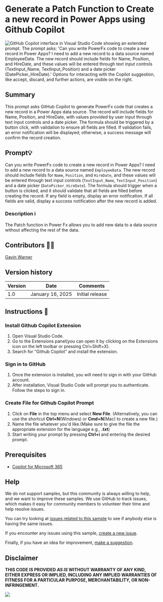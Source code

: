 # Generate a Patch Function to Create a new record in Power Apps using Github Copilot

![GitHub Copilot interface in Visual Studio Code showing an extended prompt. The prompt asks: 'Can you write PowerFx code to create a new record in Power Apps? I need to add a new record to a data source named EmployeeData. The new record should include fields for Name, Position, and HireDate, and these values will be entered through text input controls (TextInput_Name, TextInput_Position) and a date picker (DatePicker_HireDate).' Options for interacting with the Copilot suggestion, like accept, discard, and further actions, are visible on the right.](assets/Patch.gif)

## Summary

This prompt asks GitHub Copilot to generate PowerFx code that creates a new record in a Power Apps data source. The record will include fields for Name, Position, and HireDate, with values provided by user input through text input controls and a date picker. The formula should be triggered by a button click, with validation to ensure all fields are filled. If validation fails, an error notification will be displayed; otherwise, a success message will confirm the record creation.

## Prompt💡

Can you write PowerFx code to create a new record in Power Apps? I need to add a new record to a data source named `EmployeeData`. The new record should include fields for `Name`, `Position`, and `HireDate`, and these values will be entered through text input controls (`TextInput_Name`, `TextInput_Position`) and a date picker (`DatePicker_HireDate`). The formula should trigger when a button is clicked, and it should validate that all fields are filled before creating the record. If any field is empty, display an error notification. If all fields are valid, display a success notification after the new record is added.

### Description ℹ️

The Patch function in Power Fx allows you to add new data to a data source without affecting the rest of the data. 

## Contributors 👨‍💻

[Gavin Warner](https://github.com/GavinWarner05)

## Version history

Version|Date|Comments
-------|----|--------
1.0|January 16, 2025|Initial release

## Instructions 📝

### Install Github Copilot Extension
1. Open Visual Studio Code.
2. Go to the Extensions panel(you can open it by clicking on the Extensions icon on the left toolbar or pressing Ctrl+Shift+X).
3. Search for "Github Copilot" and install the extension.

### Sign in to GitHub
1. Once the extension is installed, you will need to sign in with your GitHub account.
2. After installation, Visual Studio Code will prompt you to authenticate. Follow the steps to sign in.

### Create File for Github Copilot Prompt
1. Click on **File** in the top menu and select **New File**.
(Alternatively, you can use the shortcut **Ctrl+N**(Windows) or **Cmd+N**(Mac) to create a new file.)
2. Name the file whatever you'd like.(Make sure to give the file the appropriate extension for the language e.g., **.txt**)
3. Start writing your prompt by pressing **Ctrl+i** and entering the desired prompt.

## Prerequisites

* [Copilot for Microsoft 365](https://developer.microsoft.com/microsoft-365/dev-program)


## Help

We do not support samples, but this community is always willing to help, and we want to improve these samples. We use GitHub to track issues, which makes it easy for  community members to volunteer their time and help resolve issues.

You can try looking at [issues related to this sample](https://github.com/pnp/copilot-prompts/issues?q=label%3A%22sample%3A%20word-write-prompt-guidance-best-practices-prompt%22) to see if anybody else is having the same issues.

If you encounter any issues using this sample, [create a new issue](https://github.com/pnp/copilot-prompts/issues/new).

Finally, if you have an idea for improvement, [make a suggestion](https://github.com/pnp/copilot-prompts/issues/new).

## Disclaimer

**THIS CODE IS PROVIDED *AS IS* WITHOUT WARRANTY OF ANY KIND, EITHER EXPRESS OR IMPLIED, INCLUDING ANY IMPLIED WARRANTIES OF FITNESS FOR A PARTICULAR PURPOSE, MERCHANTABILITY, OR NON-INFRINGEMENT.**

![](https://m365-visitor-stats.azurewebsites.net/SamplesGallery/copilotprompts-m365-my-name-mentioned-prompt)

